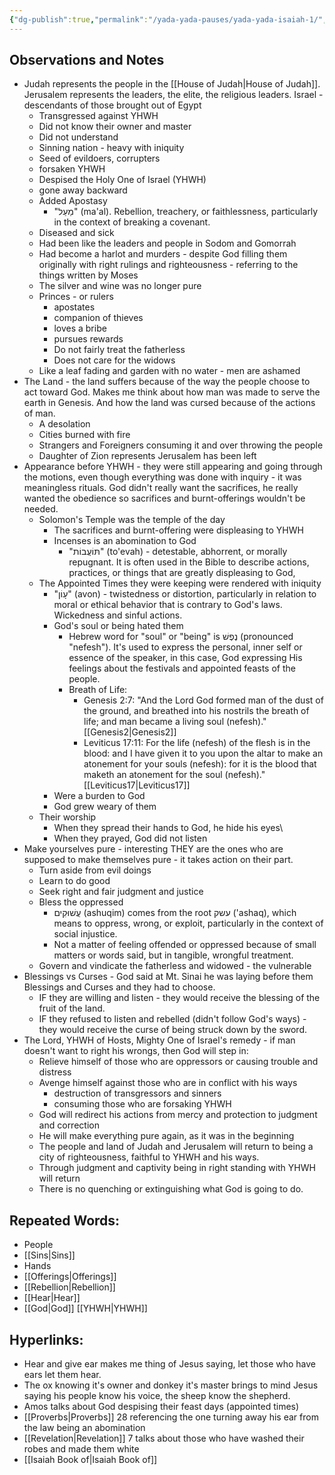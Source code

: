 ```yaml
---
{"dg-publish":true,"permalink":"/yada-yada-pauses/yada-yada-isaiah-1/","tags":["#Isaiah","#YadaYadaPauses","#Isaiah1","#Writer/Isaiah","#Judgment"]}
---
```


## Observations and Notes

- Judah represents the people in the [[House of Judah\|House of Judah]]. Jerusalem represents the leaders, the elite, the religious leaders. Israel - descendants of those brought out of Egypt
    - Transgressed against YHWH
    - Did not know their owner and master
    - Did not understand
    - Sinning nation - heavy with iniquity
    - Seed of evildoers, corrupters
    - forsaken YHWH
    - Despised the Holy One of Israel (YHWH)
    - gone away backward
    - Added Apostasy
        - "מַעַל" (ma'al). Rebellion, treachery, or faithlessness, particularly in the context of breaking a covenant.
    - Diseased and sick
    - Had been like the leaders and people in Sodom and Gomorrah
    - Had become a harlot and murders - despite God filling them originally with right rulings and righteousness - referring to the things written by Moses
    - The silver and wine was no longer pure
    - Princes - or rulers
        - apostates
        - companion of thieves
        - loves a bribe
        - pursues rewards
        - Do not fairly treat the fatherless
        - Does not care for the widows
    - Like a leaf fading and garden with no water - men are ashamed
- The Land - the land suffers because of the way the people choose to act toward God. Makes me think about how man was made to serve the earth in Genesis. And how the land was cursed because of the actions of man.
    - A desolation
    - Cities burned with fire
    - Strangers and Foreigners consuming it and over throwing the people
    - Daughter of Zion represents Jerusalem has been left
- Appearance before YHWH - they were still appearing and going through the motions, even though everything was done with inquiry - it was meaningless rituals. God didn't really want the sacrifices, he really wanted the obedience so sacrifices and burnt-offerings wouldn't be needed.
    - Solomon's Temple was the temple of the day
        - The sacrifices and burnt-offering were displeasing to YHWH
        - Incenses is an abomination to God
            - "תּוֹעֲבוֹת" (to'evah) - detestable, abhorrent, or morally repugnant. It is often used in the Bible to describe actions, practices, or things that are greatly displeasing to God,
    - The Appointed Times they were keeping were rendered with iniquity
        - "עָוֹן" (avon) - twistedness or distortion, particularly in relation to moral or ethical behavior that is contrary to God's laws.  Wickedness and sinful actions.
        - God's soul or being hated them
            - Hebrew word for "soul" or "being" is נֶפֶשׁ (pronounced "nefesh"). It's used to express the personal, inner self or essence of the speaker, in this case, God expressing His feelings about the festivals and appointed feasts of the people.
            - Breath of Life:
                - Genesis 2:7: "And the Lord God formed man of the dust of the ground, and breathed into his nostrils the breath of life; and man became a living soul (nefesh)." [[Genesis2\|Genesis2]] 
                - Leviticus 17:11: For the life (nefesh) of the flesh is in the blood: and I have given it to you upon the altar to make an atonement for your souls (nefesh): for it is the blood that maketh an atonement for the soul (nefesh)." [[Leviticus17\|Leviticus17]]
        - Were a burden to God
        - God grew weary of them
    - Their worship
        - When they spread their hands to God, he hide his eyes\
        - When they prayed, God did not listen
- Make yourselves pure - interesting THEY are the ones who are supposed to make themselves pure - it takes action on their part.
    - Turn aside from evil doings
    - Learn to do good
    - Seek right and fair judgment and justice
    - Bless the oppressed
        - עֲשׁוּקִים (ashuqim) comes from the root עשק ('ashaq), which means to oppress, wrong, or exploit, particularly in the context of social injustice.
        - Not a matter of feeling offended or oppressed because of small matters or words said, but in tangible, wrongful treatment.
    - Govern and vindicate the fatherless and widowed - the vulnerable
- Blessings vs Curses - God said at Mt. Sinai he was laying before them Blessings and Curses and they had to choose.
    - IF they are willing and listen - they would receive the blessing of the fruit of the land.
    - IF they refused to listen and rebelled (didn't follow God's ways) - they would receive the curse of being struck down by the sword.
- The Lord, YHWH of Hosts, Mighty One of Israel's remedy - if man doesn't want to right his wrongs, then God will step in:
    - Relieve himself of those who are oppressors or causing trouble and distress
    - Avenge himself against those who are in conflict with his ways
        - destruction of transgressors and sinners
        - consuming those who are forsaking YHWH
    - God will redirect his actions from mercy and protection to judgment and correction
    - He will make everything pure again, as it was in the beginning
    - The people and land of Judah and Jerusalem will return to being a city of righteousness, faithful to YHWH and his ways.
    - Through judgment and captivity being in right standing with YHWH will return
    - There is no quenching or extinguishing what God is going to do.

## Repeated Words:

- People
- [[Sins\|Sins]]
- Hands
- [[Offerings\|Offerings]]
- [[Rebellion\|Rebellion]]
- [[Hear\|Hear]]
- [[God\|God]] [[YHWH\|YHWH]] 

## Hyperlinks:

- Hear and give ear makes me thing of Jesus saying, let those who have ears let them hear.
- The ox knowing it's owner and donkey it's master brings to mind Jesus saying his people know his voice, the sheep know the shepherd.
- Amos talks about God despising their feast days (appointed times)
- [[Proverbs\|Proverbs]] 28 referencing the one turning away his ear from the law being an abomination
- [[Revelation\|Revelation]] 7 talks about those who have washed their robes and made them white
- [[Isaiah Book of\|Isaiah Book of]]